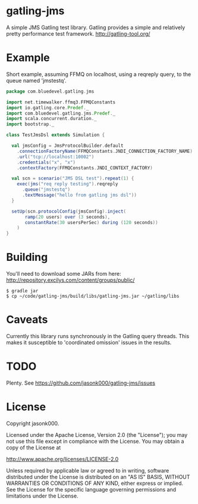 gatling-jms
===========
A simple JMS Gatling test library. Gatling provides a simple and relatively pretty performance test framework. http://gatling-tool.org/

Example
===========
Short example, assuming FFMQ on localhost, using a reqreply query, to the queue named 'jmstestq'.

```scala
package com.bluedevel.gatling.jms

import net.timewalker.ffmq3.FFMQConstants
import io.gatling.core.Predef._
import com.bluedevel.gatling.jms.Predef._
import scala.concurrent.duration._
import bootstrap._

class TestJmsDsl extends Simulation {

  val jmsConfig = JmsProtocolBuilder.default
    .connectionFactoryName(FFMQConstants.JNDI_CONNECTION_FACTORY_NAME)
    .url("tcp://localhost:10002")
    .credentials("x", "x")
    .contextFactory(FFMQConstants.JNDI_CONTEXT_FACTORY)

  val scn = scenario("JMS DSL test").repeat(1) {
    exec(jms("req reply testing").reqreply
      .queue("jmstestq")
      .textMessage("hello from gatling jms dsl"))
  }

  setUp(scn.protocolConfig(jmsConfig).inject(
       ramp(20 users) over (3 seconds),
       constantRate(30 usersPerSec) during (120 seconds))
    )
}

```

Building
===========
You'll need to download some JARs from here: http://repository.excilys.com/content/groups/public/
```
$ gradle jar
$ cp ~/code/gatling-jms/build/libs/gatling-jms.jar ~/gatling/libs
```

Caveats
===========
Currently this library runs synchronously in the Gatling query threads. This makes it susceptible to 'coordinated omission' issues in the results.

TODO
===========
Plenty. See https://github.com/jasonk000/gatling-jms/issues

License
===========
Copyright jasonk000.

Licensed under the Apache License, Version 2.0 (the "License"); you may not use this file except in compliance with the License. You may obtain a copy of the License at

http://www.apache.org/licenses/LICENSE-2.0

Unless required by applicable law or agreed to in writing, software distributed under the License is distributed on an "AS IS" BASIS, WITHOUT WARRANTIES OR CONDITIONS OF ANY KIND, either express or implied. See the License for the specific language governing permissions and limitations under the License.

